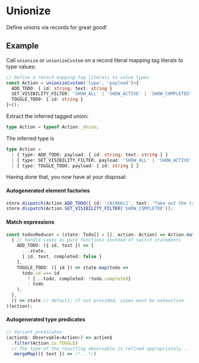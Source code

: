 # Unionize

Define unions via records for great good!

## Example

Call `unionize` or `unionizeCustom` on a record literal mapping tag literals to type values:
```ts
// Define a record mapping tag literals to value types
const Action = unionizeCustom('type', 'payload')<{
  ADD_TODO: { id: string; text: string }
  SET_VISIBILITY_FILTER: 'SHOW_ALL' | 'SHOW_ACTIVE' | 'SHOW_COMPLETED'
  TOGGLE_TODO: { id: string }
}>();
```

Extract the inferred tagged union:
```ts
type Action = typeof Action._Union;
```

The inferred type is
```ts
type Action =
  | { type: ADD_TODO; payload: { id: string; text: string } }
  | { type: SET_VISIBILITY_FILTER; payload: 'SHOW_ALL' | 'SHOW_ACTIVE' | 'SHOW_COMPLETED' }
  | { type: TOGGLE_TODO; payload: { id: string } }
```

Having done that, you now have at your disposal:

#### Autogenerated element factories

```ts
store.dispatch(Action.ADD_TODO({ id: 'c819bbc1', text: 'Take out the trash' }));
store.dispatch(Action.SET_VISIBILITY_FILTER('SHOW_COMPLETED'));
```

#### Match expressions

```ts
const todosReducer = (state: Todo[] = [], action: Action) => Action.match(
  { // handle cases as pure functions instead of switch statements
    ADD_TODO: ({ id, text }) => [
      ...state,
      { id, text, completed: false }
    ],
    TOGGLE_TODO: ({ id }) => state.map(todo =>
      todo.id === id
        ? {...todo, completed: !todo.completed}
        : todo
    ),
  },
  () => state // default; if not provided, cases must be exhaustive
)(action);
```

#### Autogenerated type predicates

```ts
// Variant predicates
(action$: Observable<Action>) => action$
  .filter(Action.is.TOGGLE)
  // The type of the resulting observable is refined appropriately...
  .mergeMap(({ text }) => /*...*/)
```
